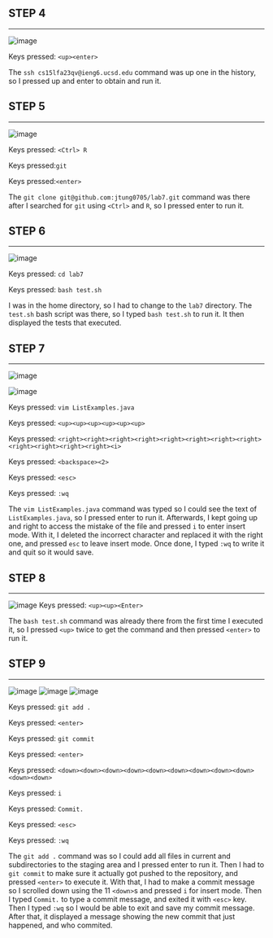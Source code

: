 ## **STEP 4**
---
![image](LabReport4Step4.png)

Keys pressed: ``<up><enter>``

The ``ssh cs15lfa23qv@ieng6.ucsd.edu`` command was up one in the history, so I pressed up and enter to obtain and run it.

## **STEP 5**
---
![image](LabReport4Step5.png)

Keys pressed: ``<Ctrl> R``

Keys pressed:``git``

Keys pressed:``<enter>``

The ``git clone git@github.com:jtung0705/lab7.git`` command was there after I searched for ``git`` using ``<Ctrl>`` and ``R``, so I pressed enter to run it.

## **STEP 6**
---
![image](LabReport4Step6.png)

Keys pressed: ``cd lab7``

Keys pressed: ``bash test.sh``

I was in the home directory, so I had to change to the ``lab7`` directory.
The ``test.sh`` bash script was there, so I typed ``bash test.sh`` to run it.
It then displayed the tests that executed.

## **STEP 7**
---
![image](LabReport4Step7_1.png)

![image](LabReport4Step7_2.png)

Keys pressed: ``vim ListExamples.java``

Keys pressed: ``<up><up><up><up><up><up>``

Keys pressed: ``<right><right><right><right><right><right><right><right><right><right><right><right><i>``

Keys pressed: ``<backspace><2>``

Keys pressed: ``<esc>``

Keys pressed: ``:wq``

The ``vim ListExamples.java`` command was typed so I could see the text of ``ListExamples.java``, so I pressed enter to run it.
Afterwards, I kept going up and right to access the mistake of the file and pressed ``i`` to enter insert mode.
With it, I deleted the incorrect character and replaced it with the right one, and pressed ``esc`` to leave insert mode.
Once done, I typed ``:wq`` to write it and quit so it would save.

## **STEP 8**
---
![image](LabReport4Step8.png)
Keys pressed: ``<up><up><Enter>``

The ``bash test.sh`` command was already there from the first time I executed it, so I pressed ``<up>`` twice to get the command and then pressed ``<enter>`` to run it.

## **STEP 9**
---
![image](LabReport4Step9_1.png)
![image](LabReport4Step9_2.png)
![image](LabReport4Step9_3.png)

Keys pressed: ``git add .``

Keys pressed: ``<enter>``

Keys pressed: ``git commit``

Keys pressed: ``<enter>``

Keys pressed: ``<down><down><down><down><down><down><down><down><down><down><down>``

Keys pressed: ``i``

Keys pressed: ``Commit.``

Keys pressed: ``<esc>``

Keys pressed: ``:wq``

The ``git add .`` command was so I could add all files in current and subdirectories to the staging area and I pressed enter to run it. Then I had to ``git commit`` to make sure it actually got pushed to the repository, and pressed ``<enter>`` to execute it. With that, I had to make a commit message so I scrolled down using the 11 ``<down>``s and pressed ``i`` for insert mode. Then I typed ``Commit.`` to type a commit message, and exited it with ``<esc>`` key. Then I typed ``:wq`` so I would be able to exit and save my commit message. After that, it displayed a message showing the new commit that just happened, and who commited.
